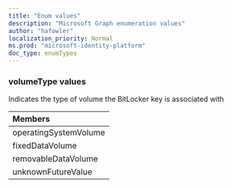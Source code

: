 ```yaml
---
title: "Enum values"
description: "Microsoft Graph enumeration values"
author: "hafowler"
localization_priority: Normal
ms.prod: "microsoft-identity-platform"
doc_type: enumTypes
---
```


### volumeType values 

Indicates the type of volume the BitLocker key is associated with

|Members|
|:---|
|operatingSystemVolume|
|fixedDataVolume|
|removableDataVolume|
|unknownFutureValue|

